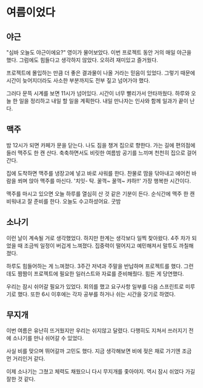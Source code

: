 # 여름이었다

## 야근

"심바 오늘도 야근이에요?" 영이가 물어보았다. 이번 프로젝트 동안 거의 매일 야근을 했다. 그럼에도 힘들다고 생각하지 않았다. 오히려 재미있고 즐거웠다.

프로젝트에 몰입하는 만큼 더 좋은 결과물이 나올 거라는 믿음이 있었다. 그렇기 때문에 시간이 늦어지더라도 사소한 부분까지도 전부 짚고 넘어가야 했다.

그러다 문뜩 시계를 보면 11시가 넘어있다. 시간이 너무 빨리가서 안타까웠다. 하루와 오늘 한 일을 정리하고 내일 할 일을 계획한다. 내일 만나자는 인사와 함께 일과가 끝이 난다.

## 맥주

밤 12시가 되면 카페가 문을 닫는다. 나도 짐을 챙겨 집으로 향한다. 가는 길에 편의점에 들러 맥주도 한 캔 산다. 축축하면서도 비릿한 여름밤 공기를 느끼며 천천히 집으로 걸어간다.

집에 도착하면 맥주를 냉장고에 넣고 바로 샤워를 한다. 찬물로 땀을 닦아내고 에어컨 바람을 쐬며 앉아 맥주를 마신다. '치잇- 탁. 꿀꺽~ 꿀꺽~ 캬하!!' 가장 행복한 시간이다.

맥주를 마시고 있으면 오늘 하루를 열심히 산 것 같은 기분이 든다. 순식간에 맥주 한 캔 비워내고 잘 준비를 한다. 오늘도 수고하셨어요. 굿밤

## 소나기

이런 날이 계속될 거로 생각했었다. 하지만 한계는 생각보다 일찍 찾아왔다. 4주 차가 되었을 때 조금씩 일정이 버겁게 느껴졌다. 집중력이 떨어지고 예민해져서 말투도 까칠해졌다.

하루도 힘들어하는 게 느껴졌다. 3주간 저녁과 주말을 반납하며 프로젝트를 했다. 그런데도 짬짬이 프로젝트에 필요한 일러스트와 자료를 준비해줬다. 힘든 게 당연했다.

우리는 잠시 쉬어갈 필요가 있었다. 회의를 했고 요구사항 일부를 다음 스프린트로 미루기로 했다. 또한 6시 이후에는 각자 공부를 하거나 쉬는 시간을 갖기로 하였다.

## 무지개

이번 여름은 유난히 뜨거웠지만 우리는 쉬지않고 달렸다. 다행히도 지쳐서 쓰러지기 전에 소나기를 만나 쉬어갈 수 있었다.

사실 비를 맞으며 뛰어갈까 고민도 했다. 지금 생각해보면 비에 젖은 채로 가기엔 조금 먼 거리인거 같다.

이제 소나기는 그쳤고 체력도 채웠으니 다시 무지개를 좇아야지. 역시 잠시 쉬었다 가길 잘한 것 같다.
